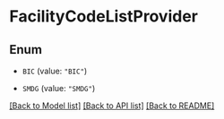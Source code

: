 # FacilityCodeListProvider

## Enum


* `BIC` (value: `"BIC"`)

* `SMDG` (value: `"SMDG"`)


[[Back to Model list]](../README.md#documentation-for-models) [[Back to API list]](../README.md#documentation-for-api-endpoints) [[Back to README]](../README.md)


